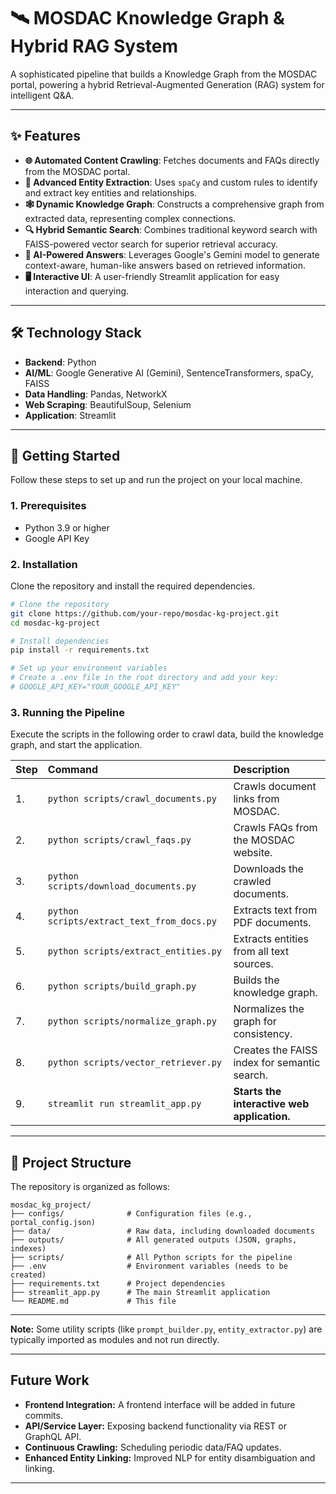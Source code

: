 # 🛰️ MOSDAC Knowledge Graph & Hybrid RAG System
A sophisticated pipeline that builds a Knowledge Graph from the MOSDAC portal, powering a hybrid Retrieval-Augmented Generation (RAG) system for intelligent Q&A.

---

## ✨ Features

-   **🌐 Automated Content Crawling**: Fetches documents and FAQs directly from the MOSDAC portal.
-   **🧠 Advanced Entity Extraction**: Uses `spaCy` and custom rules to identify and extract key entities and relationships.
-   **🕸️ Dynamic Knowledge Graph**: Constructs a comprehensive graph from extracted data, representing complex connections.
-   **🔍 Hybrid Semantic Search**: Combines traditional keyword search with FAISS-powered vector search for superior retrieval accuracy.
-   **🤖 AI-Powered Answers**: Leverages Google's Gemini model to generate context-aware, human-like answers based on retrieved information.
-   **🖥️ Interactive UI**: A user-friendly Streamlit application for easy interaction and querying.

---

## 🛠️ Technology Stack

-   **Backend**: Python
-   **AI/ML**: Google Generative AI (Gemini), SentenceTransformers, spaCy, FAISS
-   **Data Handling**: Pandas, NetworkX
-   **Web Scraping**: BeautifulSoup, Selenium
-   **Application**: Streamlit

---

## 🚀 Getting Started

Follow these steps to set up and run the project on your local machine.

### 1. Prerequisites

-   Python 3.9 or higher
-   Google API Key

### 2. Installation

Clone the repository and install the required dependencies.

```bash
# Clone the repository
git clone https://github.com/your-repo/mosdac-kg-project.git
cd mosdac-kg-project

# Install dependencies
pip install -r requirements.txt

# Set up your environment variables
# Create a .env file in the root directory and add your key:
# GOOGLE_API_KEY="YOUR_GOOGLE_API_KEY"
```

### 3. Running the Pipeline

Execute the scripts in the following order to crawl data, build the knowledge graph, and start the application.

| Step | Command                               | Description                               |
| :--- | :------------------------------------ | :---------------------------------------- |
| 1.   | `python scripts/crawl_documents.py`   | Crawls document links from MOSDAC.        |
| 2.   | `python scripts/crawl_faqs.py`        | Crawls FAQs from the MOSDAC website.      |
| 3.   | `python scripts/download_documents.py`| Downloads the crawled documents.          |
| 4.   | `python scripts/extract_text_from_docs.py` | Extracts text from PDF documents.      |
| 5.   | `python scripts/extract_entities.py`  | Extracts entities from all text sources.  |
| 6.   | `python scripts/build_graph.py`       | Builds the knowledge graph.               |
| 7.   | `python scripts/normalize_graph.py`   | Normalizes the graph for consistency.     |
| 8.   | `python scripts/vector_retriever.py`  | Creates the FAISS index for semantic search. |
| 9.   | `streamlit run streamlit_app.py`      | **Starts the interactive web application.** |

---

## 📂 Project Structure

The repository is organized as follows:

```
mosdac_kg_project/
├── configs/              # Configuration files (e.g., portal_config.json)
├── data/                 # Raw data, including downloaded documents
├── outputs/              # All generated outputs (JSON, graphs, indexes)
├── scripts/              # All Python scripts for the pipeline
├── .env                  # Environment variables (needs to be created)
├── requirements.txt      # Project dependencies
├── streamlit_app.py      # The main Streamlit application
└── README.md             # This file
```

---

**Note:** Some utility scripts (like `prompt_builder.py`, `entity_extractor.py`) are typically imported as modules and not run directly.

---

## Future Work

- **Frontend Integration:** A frontend interface will be added in future commits.
- **API/Service Layer:** Exposing backend functionality via REST or GraphQL API.
- **Continuous Crawling:** Scheduling periodic data/FAQ updates.
- **Enhanced Entity Linking:** Improved NLP for entity disambiguation and linking.

---